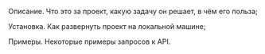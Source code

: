 Описание. Что это за проект, какую задачу он решает, в чём его польза;

Установка. Как развернуть проект на локальной машине;

Примеры. Некоторые примеры запросов к API.